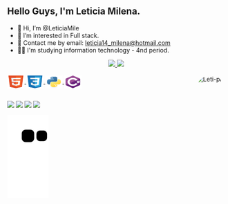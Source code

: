## Hello Guys, I'm Leticia Milena.

- 👋 Hi, I’m @LeticiaMile
- 👀 I’m interested in Full stack.
- 💌 Contact me by email: leticia14_milena@hotmail.com
- 🧑‍🎓 I'm studying information technology - 4nd period.

<div align="center">
  <a href="https://github.com/LeticiaMile">
  <img height="180em" src="https://github-readme-stats.vercel.app/api?username=LeticiaMile&show_icons=true&theme=cobalt&include_all_commits=true&count_private=true"/>
  <img height="180em" src="https://github-readme-stats.vercel.app/api/top-langs/?username=LeticiaMile&layout=compact&langs_count=7&theme=cobalt"/>
</div>
  
  <div style="display: inline_block"><br>
  <img align="center" alt="Leti-HTML" height="30" width="40" src="https://raw.githubusercontent.com/devicons/devicon/master/icons/html5/html5-original.svg">
  <img align="center" alt="Leti-CSS" height="30" width="40" src="https://raw.githubusercontent.com/devicons/devicon/master/icons/css3/css3-original.svg">
  <img align="center" alt="Leti-Python" height="30" width="40" src="https://raw.githubusercontent.com/devicons/devicon/master/icons/python/python-original.svg">
  <img align="center" alt="Leti-Csharp" height="30" width="40" src="https://raw.githubusercontent.com/devicons/devicon/master/icons/csharp/csharp-original.svg">
  <img align="right" alt="Leti-pic" height="150" style="border-radius:50px;" src="https://cdn.discordapp.com/attachments/664270906708721664/970299282047500328/download20220500092145.png">
</div>
  
 ##
  
 <div>
    <a href="https://www.behance.net/leticiaevanes" target="_blank"><img src="https://img.shields.io/badge/-Behance-blue?style=for-the-badge&logo=behance&logoColor=white"></a>
  <a href="https://www.instagram.com/leticiaevanes/" target="_blank"><img src="https://img.shields.io/badge/-Instagram-%23E4405F?style=for-the-badge&logo=instagram&logoColor=white" target="_blank"></a>
  <a href = "mailto:leticiamilenapg@gmail.com"><img src="https://img.shields.io/badge/-Gmail-%23333?style=for-the-badge&logo=gmail&logoColor=white" target="_blank"></a>
  <a href="https://www.linkedin.com/in/leticia-milena-91501613a/" target="_blank"><img src="https://img.shields.io/badge/-LinkedIn-%230077B5?style=for-the-badge&logo=linkedin&logoColor=white" target="_blank"></a> 
 
  ![Snake animation](https://github.com/rafaballerini/rafaballerini/blob/output/github-contribution-grid-snake.svg)
   
  </div>
  
  
